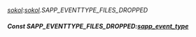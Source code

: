 _[sokol](../../modules/sokol/sokol-module.md):[sokol](../../modules/sokol/sokol-module.md).SAPP\_EVENTTYPE\_FILES\_DROPPED_
##### Const SAPP\_EVENTTYPE\_FILES\_DROPPED:[sapp_event_type](../../modules/sokol/sokol-sapp_event_type.md)
